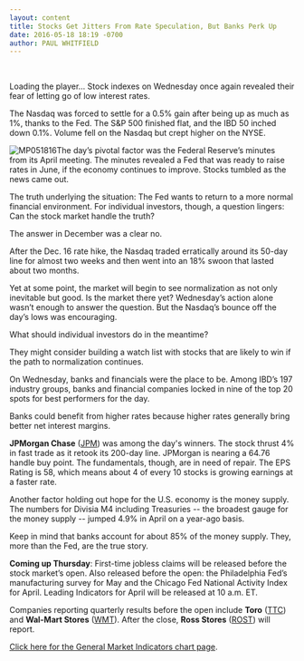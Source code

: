 ```yaml
---
layout: content
title: Stocks Get Jitters From Rate Speculation, But Banks Perk Up
date: 2016-05-18 18:19 -0700
author: PAUL WHITFIELD
---
```






 


Loading the player...
Stock indexes on Wednesday once again revealed their fear of letting go of low interest rates.


The Nasdaq was forced to settle for a 0.5% gain after being up as much as 1%, thanks to the Fed. The S&P 500 finished flat, and the IBD 50 inched down 0.1%. Volume fell on the Nasdaq but crept higher on the NYSE.


![MP051816](https://www.investors.com/wp-content/uploads/2016/05/MP051816-182x300.jpg)The day’s pivotal factor was the Federal Reserve’s minutes from its April meeting. The minutes revealed a Fed that was ready to raise rates in June, if the economy continues to improve. Stocks tumbled as the news came out.


The truth underlying the situation: The Fed wants to return to a more normal financial environment. For individual investors, though, a question lingers: Can the stock market handle the truth?


The answer in December was a clear no.


After the Dec. 16 rate hike, the Nasdaq traded erratically around its 50-day line for almost two weeks and then went into an 18% swoon that lasted about two months.


Yet at some point, the market will begin to see normalization as not only inevitable but good. Is the market there yet? Wednesday’s action alone wasn’t enough to answer the question. But the Nasdaq’s bounce off the day’s lows was encouraging.


What should individual investors do in the meantime?


They might consider building a watch list with stocks that are likely to win if the path to normalization continues.


On Wednesday, banks and financials were the place to be. Among IBD’s 197 industry groups, banks and financial companies locked in nine of the top 20 spots for best performers for the day.


Banks could benefit from higher rates because higher rates generally bring better net interest margins.


**JPMorgan Chase** ([JPM](https://research.investors.com/quote.aspx?symbol=JPM)) was among the day's winners. The stock thrust 4% in fast trade as it retook its 200-day line. JPMorgan is nearing a 64.76 handle buy point. The fundamentals, though, are in need of repair. The EPS Rating is 58, which means about 4 of every 10 stocks is growing earnings at a faster rate.


Another factor holding out hope for the U.S. economy is the money supply. The numbers for Divisia M4 including Treasuries -- the broadest gauge for the money supply -- jumped 4.9% in April on a year-ago basis.


Keep in mind that banks account for about 85% of the money supply. They, more than the Fed, are the true story.


**Coming up Thursday**: First-time jobless claims will be released before the stock market’s open. Also released before the open: the Philadelphia Fed’s manufacturing survey for May and the Chicago Fed National Activity Index for April. Leading Indicators for April will be released at 10 a.m. ET.


Companies reporting quarterly results before the open include **Toro** ([TTC](https://research.investors.com/quote.aspx?symbol=TTC)) and **Wal-Mart Stores** ([WMT](https://research.investors.com/quote.aspx?symbol=WMT)). After the close, **Ross Stores** ([ROST](https://research.investors.com/quote.aspx?symbol=ROST)) will report.


[Click here for the General Market Indicators chart page](https://www.investors.com/wp-content/uploads/2016/05/IBD1805154051GMI.pdf).




